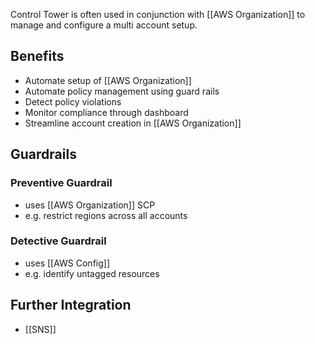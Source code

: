 Control Tower is often used in conjunction with [[AWS Organization]]
to manage and configure a multi account setup.

## Benefits
- Automate setup of [[AWS Organization]]
- Automate policy management using guard rails
- Detect policy violations
- Monitor compliance through dashboard
- Streamline account creation in [[AWS Organization]]

## Guardrails

### Preventive Guardrail
- uses [[AWS Organization]] SCP
- e.g. restrict regions across all accounts

### Detective Guardrail
- uses [[AWS Config]]
- e.g. identify untagged resources

## Further Integration
- [[SNS]] 